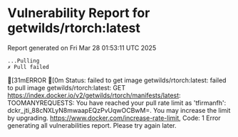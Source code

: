 # Vulnerability Report for getwilds/rtorch:latest

Report generated on Fri Mar 28 01:53:11 UTC 2025

    ...Pulling
    ✗ Pull failed
[31mERROR  [0m Status: failed to get image getwilds/rtorch:latest: failed to pull image getwilds/rtorch:latest: GET https://index.docker.io/v2/getwilds/rtorch/manifests/latest: TOOMANYREQUESTS: You have reached your pull rate limit as 'tfirmanfh': dckr_jti_88cNXLyN8mwaapEQzPvUqwOCBwM=. You may increase the limit by upgrading. https://www.docker.com/increase-rate-limit, Code: 1 
Error generating all vulnerabilities report. Please try again later.
